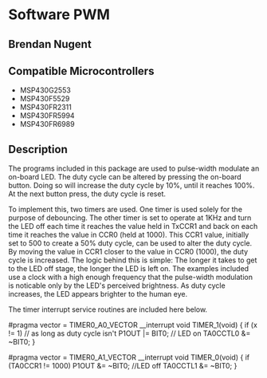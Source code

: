 # Software PWM
## Brendan Nugent
## Compatible Microcontrollers
* MSP430G2553
* MSP430F5529
* MSP430FR2311
* MSP430FR5994
* MSP430FR6989
## Description
The programs included in this package are used to pulse-width modulate an on-board LED. The duty cycle can be altered by pressing the on-board button. Doing so will increase the
duty cycle by 10%, until it reaches 100%. At the next button press, the duty cycle is reset. 

To implement this, two timers are used. One timer is used solely for the purpose of debouncing. The other timer is set to operate at 1KHz and turn the LED off each time it reaches
the value held in TxCCR1 and back on each time it reaches the value in CCR0 (held at 1000). This CCR1 value, initially set to 500 to create a 50% duty cycle, can be used to alter the duty cycle. By moving the value in CCR1 closer to the value in CCR0 (1000),
the duty cycle is increased. The logic behind this is simple: The longer it takes to get to the LED off stage, the longer the LED is left on. The examples included use a clock with a high enough frequency that
the pulse-width modulation is noticable only by the LED's perceived brightness. As duty cycle increases, the LED appears brighter to the human eye.

The timer interrupt service routines are included here below.

#pragma vector = TIMER0_A0_VECTOR
__interrupt void TIMER_1(void)
{
    if (x != 1) // as long as duty cycle isn't 
        P1OUT |= BIT0; // LED on
    TA0CCTL0 &= ~BIT0;
}

#pragma vector = TIMER0_A1_VECTOR
__interrupt void TIMER_0(void)
{
     if (TA0CCR1 != 1000)
         P1OUT &= ~BIT0; //LED off
     TA0CCTL1 &= ~BIT0;
}